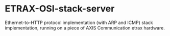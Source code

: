 # ETRAX-OSI-stack-server

Ethernet-to-HTTP protocol implementation (with ARP and ICMP) stack implementation, running on a piece of AXIS Communication etrax hardware.
